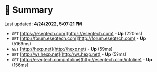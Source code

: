# 📖 Summary
Last updated: **4/24/2022, 5:07:21 PM**

- `GET` [https://eseqtech.com](https://eseqtech.com) - **Up** (220ms)
- `GET` [http://forum.eseqtech.com](http://forum.eseqtech.com) - **Up** (5169ms)
- `GET` [http://hexp.net](http://hexp.net) - **Up** (59ms)
- `GET` [http://ws.hexp.net](http://ws.hexp.net) - **Up** (59ms)
- `GET` [http://eseqtech.com/infoline](http://eseqtech.com/infoline) - **Up** (156ms)
